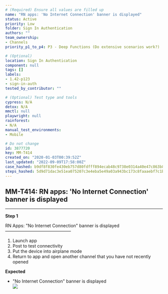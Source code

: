 ```yaml
---
# (Required) Ensure all values are filled up
name: "RN apps: 'No Internet Connection' banner is displayed"
status: Active
priority: Low
folder: Sign In Authentication
authors: ""
team_ownership: 
- Channels
priority_p1_to_p4: P3 - Deep Functions (Do extensive scenarios work?)

# (Optional)
location: Sign In Authentication
component: null
tags: []
labels: 
- 1.42-p123
- sign-in-auth
tested_by_contributor: ""

# (Optional) Test type and tools
cypress: N/A
detox: N/A
mmctl: null
playwright: null
rainforest: 
- N/A
manual_test_environments: 
- Mobile

# Do not change
id: 3877720
key: MM-T414
created_on: "2020-01-03T00:39:52Z"
last_updated: "2022-09-09T17:58:00Z"
case_hashed: b9df8f830fe430eb757d80fdfff894ecab48c9738e0314a40e47c863b8576adfddad741489259a43bceab640e8c023f1
steps_hashed: 5d9d71dac3e51ea075207c3e4eba5e49a03a943bc173c8faaaebf7c1bbab8b0c2df46956622096e623c861877ae50994
---
```


<!-- (Auto-generated) Based on frontmatter's "key" and "name" -->

## MM-T414: RN apps: 'No Internet Connection' banner is displayed

---

**Step 1**

RN Apps: "No Internet Connection" banner is displayed\
––––––––––––––––––––––––––––––

1. Launch app
2. Post to test connectivity
3. Put the device into airplane mode
4. Return to app and open another channel that you have not recently opened

**Expected**

- "No Internet Connection" banner is displayed\
  ![](https://cloudfront.tm4j.smartbear.com/tenant/ad722c15-e2a6-3788-82f3-92f99221f446/project/10302/embedded-f3277290f945470c4add5d21ef3dc7ca7b74388fc7152bfb6b99ae58c66a95a8-1597416736726-1597416736726.png)
